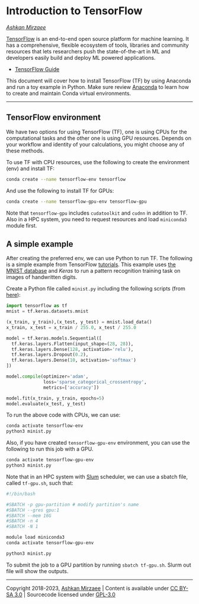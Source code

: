 # Introduction to TensorFlow
*[Ashkan Mirzaee](https://ashki23.github.io/index.html)*

[TensorFlow](https://www.tensorflow.org/) is an end-to-end open source
platform for machine learning. It has a comprehensive, flexible
ecosystem of tools, libraries and community resources that lets
researchers push the state-of-the-art in ML and developers easily build
and deploy ML powered applications.

  - [TensorFlow Guide](https://www.tensorflow.org/guide)

This document will cover how to install TensorFlow (TF) by using
Anaconda and run a toy example in Python. Make sure review
[Anaconda](python-env.html#miniconda) to learn how to create and
maintain Conda virtual environments.

-----

## TensorFlow environment

We have two options for using TensorFlow (TF), one is using CPUs for the
computational tasks and the other one is using GPU resources. Depends on
your workflow and identity of your calculations, you might choose any of
these methods.

To use TF with CPU resources, use the following to create the
environment (env) and install TF:

``` bash
conda create --name tensorflow-env tensorflow
```

And use the following to install TF for GPUs:

``` bash
conda create --name tensorflow-gpu-env tensorflow-gpu
```

Note that `tensorflow-gpu` includes `cudatoolkit` and `cudnn` in
addition to TF. Also in a HPC system, you need to request resources and
load `miniconda3` module first.

## A simple example

After creating the preferred env, we can use Python to run TF. The
following is a simple example from TensorFlow
[tutorials](https://www.tensorflow.org/tutorials/quickstart/beginner).
This example uses [the MNIST
database](http://yann.lecun.com/exdb/mnist/) and *Keras* to run a
pattern recognition training task on images of handwritten digits.

Create a Python file called `minist.py` including the following scripts
(from [here](https://www.tensorflow.org/tutorials/quickstart/beginner)):

``` python
import tensorflow as tf
mnist = tf.keras.datasets.mnist

(x_train, y_train),(x_test, y_test) = mnist.load_data()
x_train, x_test = x_train / 255.0, x_test / 255.0

model = tf.keras.models.Sequential([
  tf.keras.layers.Flatten(input_shape=(28, 28)),
  tf.keras.layers.Dense(128, activation='relu'),
  tf.keras.layers.Dropout(0.2),
  tf.keras.layers.Dense(10, activation='softmax')
])

model.compile(optimizer='adam',
              loss='sparse_categorical_crossentropy',
              metrics=['accuracy'])

model.fit(x_train, y_train, epochs=5)
model.evaluate(x_test, y_test)
```

To run the above code with CPUs, we can use:

``` bash
conda activate tensorflow-env
python3 minist.py
```

Also, if you have created `tensorflow-gpu-env` environment, you can use
the following to run this job with a GPU.

``` bash
conda activate tensorflow-gpu-env
python3 minist.py
```

Note that in an HPC system with [Slum](cluster.html#slurm) scheduler, we
can use a sbatch file, called `tf-gpu.sh`, such that:

``` bash
#!/bin/bash

#SBATCH -p gpu-partition # modify partition's name
#SBATCH --gres gpu:1
#SBATCH --mem 16G
#SBATCH -n 4
#SBATCH -N 1

module load miniconda3
conda activate tensorflow-gpu-env

python3 minist.py
```

To submit the job to a GPU partition by running `sbatch tf-gpu.sh`.
Slurm out file will show the outputs.

---

Copyright 2018-2023, [Ashkan Mirzaee](https://ashki23.github.io/index.html) | Content is available under [CC BY-SA 3.0](https://creativecommons.org/licenses/by-sa/3.0/) | Sourcecode licensed under [GPL-3.0](https://www.gnu.org/licenses/gpl-3.0.en.html)
